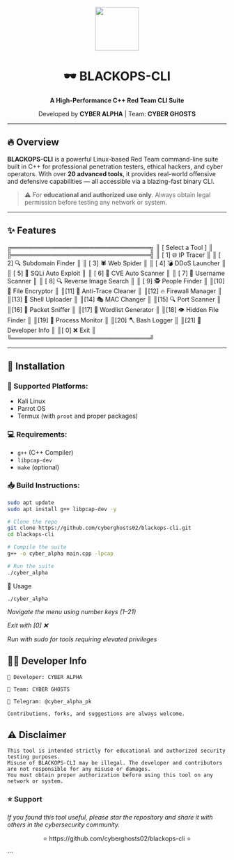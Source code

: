<p align="center">
  <img src="https://upload.wikimedia.org/wikipedia/commons/1/18/ISO_C%2B%2B_Logo.svg" height="100">
</p>

<h1 align="center">🕶️ BLACKOPS-CLI</h1>
<p align="center"><strong>A High-Performance C++ Red Team CLI Suite</strong></p>
<p align="center">Developed by <b>CYBER ALPHA</b> | Team: <b>CYBER GHOSTS</b></p>

---

## 🔥 Overview

**BLACKOPS-CLI** is a powerful Linux-based Red Team command-line suite built in C++ for professional penetration testers, ethical hackers, and cyber operators. With over **20 advanced tools**, it provides real-world offensive and defensive capabilities — all accessible via a blazing-fast binary CLI.

> ⚠️ For **educational and authorized use only**. Always obtain legal permission before testing any network or system.

---

## ✨ Features
╔════════════════════════════════╗
║     [ Select a Tool ]         ║
╠════════════════════════════════╣
║ [ 1] 🌐  IP Tracer             ║
║ [ 2] 🔍  Subdomain Finder      ║
║ [ 3] 🕷   Web Spider            ║
║ [ 4] 💣  DDoS Launcher         ║
║ [ 5] 💉  SQLi Auto Exploit     ║
║ [ 6] 🧿  CVE Auto Scanner      ║
║ [ 7] 🧩  Username Scanner      ║
║ [ 8] 🔍  Reverse Image Search  ║
║ [ 9] 🕵   People Finder         ║
║[10] 🔐  File Encryptor         ║
║[11] 🧹  Anti-Trace Cleaner     ║
║[12] 🔥  Firewall Manager       ║
║[13] 🐚  Shell Uploader         ║
║[14] 🎭  MAC Changer            ║
║[15] 🔍  Port Scanner           ║
║[16] 📡  Packet Sniffer         ║
║[17] 🧰  Wordlist Generator     ║
║[18] 👁  Hidden File Finder     ║
║[19] 🧠  Process Monitor        ║
║[20] 🪓  Bash Logger             ║
║[21] 👤  Developer Info         ║
║[ 0] ❌  Exit                   ║
╚════════════════════════════════╝

---

## 🔧 Installation

### 🐧 Supported Platforms:
- Kali Linux
- Parrot OS
- Termux (with `proot` and proper packages)

### 💻 Requirements:
- `g++` (C++ Compiler)
- `libpcap-dev`
- `make` (optional)

### 📥 Build Instructions:

```bash
sudo apt update
sudo apt install g++ libpcap-dev -y

# Clone the repo
git clone https://github.com/cyberghosts02/blackops-cli.git
cd blackops-cli

# Compile the suite
g++ -o cyber_alpha main.cpp -lpcap

# Run the suite
./cyber_alpha
```
🚀 Usage
```
./cyber_alpha
```
*Navigate the menu using number keys (1–21)*

*Exit with [0] ❌*

*Run with sudo for tools requiring elevated privileges*


## 👨‍💻 Developer Info

    👤 Developer: CYBER ALPHA

    🧠 Team: CYBER GHOSTS

    💬 Telegram: @cyber_alpha_pk

    Contributions, forks, and suggestions are always welcome.

## ⚠️ Disclaimer

    This tool is intended strictly for educational and authorized security testing purposes.
    Misuse of BLACKOPS-CLI may be illegal. The developer and contributors are not responsible for any misuse or damages.
    You must obtain proper authorization before using this tool on any network or system.


### ⭐ Support

*If you found this tool useful, please star the repository and share it with others in the cybersecurity community.*
<p align="center"> ⭐ https://github.com/cyberghosts02/blackops-cli ⭐ </p> ``` 
